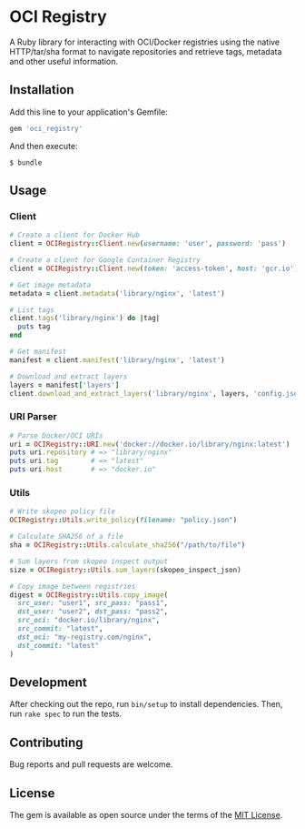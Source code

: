 # OCI Registry

A Ruby library for interacting with OCI/Docker registries using the native HTTP/tar/sha format to navigate repositories and retrieve tags, metadata and other useful information.

## Installation

Add this line to your application's Gemfile:

```ruby
gem 'oci_registry'
```

And then execute:

    $ bundle

## Usage

### Client

```ruby
# Create a client for Docker Hub
client = OCIRegistry::Client.new(username: 'user', password: 'pass')

# Create a client for Google Container Registry
client = OCIRegistry::Client.new(token: 'access-token', host: 'gcr.io')

# Get image metadata
metadata = client.metadata('library/nginx', 'latest')

# List tags
client.tags('library/nginx') do |tag|
  puts tag
end

# Get manifest
manifest = client.manifest('library/nginx', 'latest')

# Download and extract layers
layers = manifest['layers']
client.download_and_extract_layers('library/nginx', layers, 'config.json')
```

### URI Parser

```ruby
# Parse Docker/OCI URIs
uri = OCIRegistry::URI.new('docker://docker.io/library/nginx:latest')
puts uri.repository # => "library/nginx"
puts uri.tag        # => "latest"
puts uri.host       # => "docker.io"
```

### Utils

```ruby
# Write skopeo policy file
OCIRegistry::Utils.write_policy(filename: "policy.json")

# Calculate SHA256 of a file
sha = OCIRegistry::Utils.calculate_sha256("/path/to/file")

# Sum layers from skopeo inspect output
size = OCIRegistry::Utils.sum_layers(skopeo_inspect_json)

# Copy image between registries
digest = OCIRegistry::Utils.copy_image(
  src_user: "user1", src_pass: "pass1",
  dst_user: "user2", dst_pass: "pass2",
  src_oci: "docker.io/library/nginx",
  src_commit: "latest",
  dst_oci: "my-registry.com/nginx",
  dst_commit: "latest"
)
```

## Development

After checking out the repo, run `bin/setup` to install dependencies. Then, run `rake spec` to run the tests.

## Contributing

Bug reports and pull requests are welcome.

## License

The gem is available as open source under the terms of the [MIT License](https://opensource.org/licenses/MIT).
